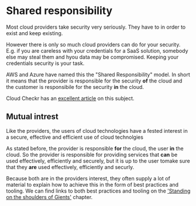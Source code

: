 Shared responsibility
=====================

Most cloud providers take security very seriously. They have to in order to exist and keep existing.

However there is only so much cloud providers can do for your security. E.g. if you are careless with your credentials for a SaaS solution, somebody else may steal them and hyou data may be compromised. Keeping your credentials security is your task.

AWS and Azure have named this the "Shared Responsibility" model. In short it means that the provider is responsible for the security **of** the cloud and the customer is responsibile for the security **in** the cloud.

Cloud Checkr has an [excellent article](https://cloudcheckr.com/cloud-security/shared-responsibility-model/) on this subject.

Mutual intrest
--------------
Like the providers, the users of cloud technologies have a fested interest in a secure, effective and efficient use of cloud technolgies 

As stated before, the provider is responsible **for** the cloud, the user **in** the cloud. So the provider is responsible for providing services that **can** be used effectively, efficiently and securely, but it is up to the user tomake sure that they **are** used effectively, efficiently and securly.

Because both are in the providers interest, they often supply a lot of material to explain how to achieve this in the form of best practices and tooling. We can find links to both best practices and tooling on the ['Standing on the shoulders of Gients'](shoulders_of_giants.md) chapter. 

